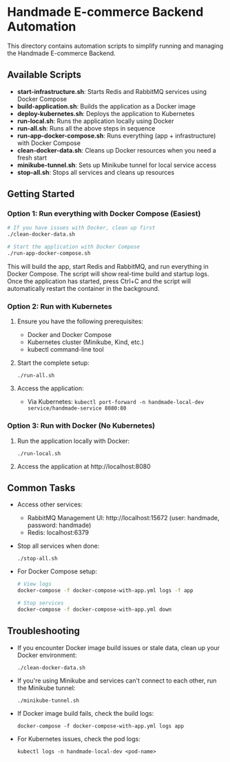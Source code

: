 # Handmade E-commerce Backend Automation

This directory contains automation scripts to simplify running and managing the Handmade E-commerce Backend.

## Available Scripts

- **start-infrastructure.sh**: Starts Redis and RabbitMQ services using Docker Compose
- **build-application.sh**: Builds the application as a Docker image
- **deploy-kubernetes.sh**: Deploys the application to Kubernetes
- **run-local.sh**: Runs the application locally using Docker
- **run-all.sh**: Runs all the above steps in sequence
- **run-app-docker-compose.sh**: Runs everything (app + infrastructure) with Docker Compose
- **clean-docker-data.sh**: Cleans up Docker resources when you need a fresh start
- **minikube-tunnel.sh**: Sets up Minikube tunnel for local service access
- **stop-all.sh**: Stops all services and cleans up resources

## Getting Started

### Option 1: Run everything with Docker Compose (Easiest)

```bash
# If you have issues with Docker, clean up first
./clean-docker-data.sh

# Start the application with Docker Compose
./run-app-docker-compose.sh
```

This will build the app, start Redis and RabbitMQ, and run everything in Docker Compose.
The script will show real-time build and startup logs. Once the application has started, press Ctrl+C and the script will automatically restart the container in the background.

### Option 2: Run with Kubernetes

1. Ensure you have the following prerequisites:

   - Docker and Docker Compose
   - Kubernetes cluster (Minikube, Kind, etc.)
   - kubectl command-line tool

2. Start the complete setup:

   ```
   ./run-all.sh
   ```

3. Access the application:
   - Via Kubernetes: `kubectl port-forward -n handmade-local-dev service/handmade-service 8080:80`

### Option 3: Run with Docker (No Kubernetes)

1. Run the application locally with Docker:

   ```
   ./run-local.sh
   ```

2. Access the application at http://localhost:8080

## Common Tasks

- Access other services:

  - RabbitMQ Management UI: http://localhost:15672 (user: handmade, password: handmade)
  - Redis: localhost:6379

- Stop all services when done:

  ```
  ./stop-all.sh
  ```

- For Docker Compose setup:

  ```bash
  # View logs
  docker-compose -f docker-compose-with-app.yml logs -f app

  # Stop services
  docker-compose -f docker-compose-with-app.yml down
  ```

## Troubleshooting

- If you encounter Docker image build issues or stale data, clean up your Docker environment:

  ```
  ./clean-docker-data.sh
  ```

- If you're using Minikube and services can't connect to each other, run the Minikube tunnel:

  ```
  ./minikube-tunnel.sh
  ```

- If Docker image build fails, check the build logs:

  ```
  docker-compose -f docker-compose-with-app.yml logs app
  ```

- For Kubernetes issues, check the pod logs:
  ```
  kubectl logs -n handmade-local-dev <pod-name>
  ```
